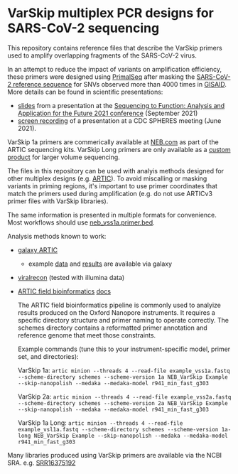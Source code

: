 # VarSkip multiplex PCR designs for SARS-CoV-2 sequencing

This repository contains reference files that describe the VarSkip primers used to amplify overlapping fragments of the SARS-CoV-2 virus.

In an attempt to reduce the impact of variants on amplification efficiency, these primers were designed using [PrimalSeq][1] after masking the [SARS-CoV-2 reference sequence][2] for SNVs observed more than 4000 times in [GISAID][3].
More details can be found in scientific presentations:
 -  [slides](https://slides.com/bwlang/varskip-sequencing-sfaf-2021-09-28) from a presentation at the [Sequencing to Function: Analysis and Application for the Future 2021 conference](http://sfafmeeting.org/index.html) (September 2021) 
 -  [screen recording](https://www.youtube.com/watch?v=4T6BF6F3-9w&t=2339s) of a presentation at a CDC SPHERES meeting (June 2021).

VarSkip 1a primers are commerically available at [NEB.com](https://www.neb.com/applications/ngs-sample-prep-and-target-enrichment/nebnext-artic-products-for-sars-cov-2-sequencing) as part of the ARTIC sequencing kits.
VarSkip Long primers are only available as a [custom product](https://www.neb.com/customized-solutions/contact-us) for larger volume sequencing. 

The files in this repository can be used with analyis methods designed for other multiplex designs (e.g. [ARTIC](https://artic.network/ncov-2019)). To avoid miscalling or masking variants in priming regions, it's important to use primer coordinates that match the primers used during amplification (e.g. do not use ARTICv3 primer files with VarSkip libraries).

The same information is presented in multiple formats for convenience. Most workflows should use [neb_vss1a.primer.bed](https://github.com/nebiolabs/VarSkip/blob/main/neb_vss1a.primer.bed).  

Analysis methods known to work:
 - [galaxy ARTIC](https://usegalaxy.eu/u/sars-cov2-bot/w/covid-19-variation-analysis-on-artic-pe-data-3)
   - example [data](https://usegalaxy.eu/u/brad_langhorst/h/varskip-short-test-data) and [results](https://usegalaxy.eu/u/brad_langhorst/h/varskip-example-data---ivar-workflow-results) are available via galaxy
 - [viralrecon](https://nf-co.re/viralrecon) (tested with illumina data)
 - [ARTIC field bioinformatics](https://github.com/artic-network/fieldbioinformatics) [docs](https://artic.readthedocs.io/en/latest/?badge=latest)

   The ARTIC field bioinformatics pipeline is commonly used to analyize results produced on the Oxford Nanopore instruments. It requires a specific directory structure and primer naming to operate correctly. The schemes directory contains a reformatted primer annotation and reference genome that meet those constraints.

   Example commands (tune this to your instrument-specific model, primer set, and directories):

   VarSkip 1a: 
  `artic minion --threads 4 --read-file example_vss1a.fastq --scheme-directory schemes --scheme-version 1a NEB_VarSkip Example --skip-nanopolish --medaka --medaka-model r941_min_fast_g303`

   VarSkip 2a: 
  `artic minion --threads 4 --read-file example_vss2a.fastq --scheme-directory schemes --scheme-version 2a NEB_VarSkip Example --skip-nanopolish --medaka --medaka-model r941_min_fast_g303`

   VarSkip 1a Long: 
  `artic minion --threads 4 --read-file example_vsl1a.fastq --scheme-directory schemes --scheme-version 1a-long NEB_VarSkip Example --skip-nanopolish --medaka --medaka-model r941_min_fast_g303`

Many libraries produced using VarSkip primers are available via the NCBI SRA. e.g. [SRR16375192](https://trace.ncbi.nlm.nih.gov/Traces/sra/?run=SRR16375192)

[1]: <https://dx.doi.org/10.1186/s13059-018-1618-7> "PrimalSeq"
[2]: <https://www.ncbi.nlm.nih.gov/nuccore/MN908947> "MN908947.3"
[3]: <http://doi.org/10.17616/R3Q59F> "GISAID"
